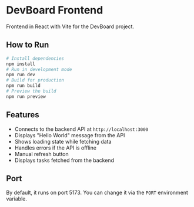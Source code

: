 # DevBoard Frontend

Frontend in React with Vite for the DevBoard project.

## How to Run

```bash
# Install dependencies
npm install
# Run in development mode
npm run dev
# Build for production
npm run build
# Preview the build
npm run preview
```

## Features

- Connects to the backend API at `http://localhost:3000`
- Displays "Hello World" message from the API
- Shows loading state while fetching data
- Handles errors if the API is offline
- Manual refresh button
- Displays tasks fetched from the backend

## Port

By default, it runs on port 5173. You can change it via the `PORT` environment variable.
